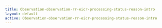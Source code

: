 ```yaml
---
title: Observation-observation-rr-eicr-processing-status-reason-intro
layout: default
active: Observation-observation-rr-eicr-processing-status-reason-intro
---
```


